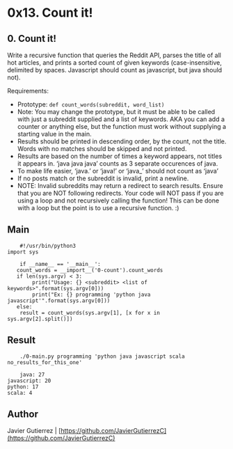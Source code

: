 #  0x13. Count it!
## 0. Count it!
Write a recursive function that queries the Reddit API, parses the title of all hot articles, and prints a sorted count of given keywords (case-insensitive, delimited by spaces. Javascript should count as javascript, but java should not).

Requirements:

* Prototype: ```def count_words(subreddit, word_list)```
* Note: You may change the prototype, but it must be able to be called with just a subreddit supplied and a list of keywords. AKA you can add a counter or anything else, but the function must work without supplying a starting value in the main.
* Results should be printed in descending order, by the count, not the title. Words with no matches should be skipped and not printed.
* Results are based on the number of times a keyword appears, not titles it appears in. ‘java java java’ counts as 3 separate occurences of java.
* To make life easier, ‘java.’ or ‘java!’ or ‘java_’ should not count as ‘java’
* If no posts match or the subreddit is invalid, print a newline.
* NOTE: Invalid subreddits may return a redirect to search results. Ensure that you are NOT following redirects.
Your code will NOT pass if you are using a loop and not recursively calling the function! This can be done with a loop but the point is to use a recursive function. :)

## Main

        #!/usr/bin/python3
	import sys

        if __name__ == '__main__':
	   count_words = __import__('0-count').count_words
	   if len(sys.argv) < 3:
	      	print("Usage: {} <subreddit> <list of keywords>".format(sys.argv[0]))
	      	print("Ex: {} programming 'python java javascript'".format(sys.argv[0]))
	   else:
		result = count_words(sys.argv[1], [x for x in sys.argv[2].split()])

## Result

        ./0-main.py programming 'python java javascript scala no_results_for_this_one'

        java: 27
	javascript: 20
	python: 17
	scala: 4
## Author

Javier Gutierrez  | [https://github.com/JavierGutierrezC](https://github.com/JavierGutierrezC)